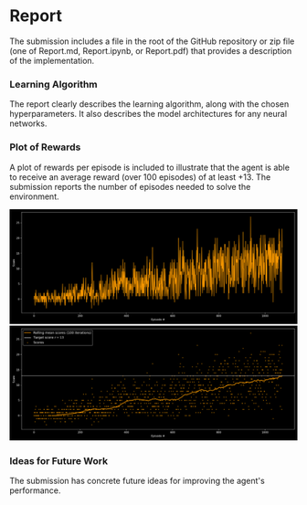 # Report
The submission includes a file in the root of the GitHub repository or zip file (one of Report.md, Report.ipynb, or Report.pdf) that provides a description of the implementation.

### Learning Algorithm
The report clearly describes the learning algorithm, along with the chosen hyperparameters. 
It also describes the model architectures for any neural networks.

### Plot of Rewards
A plot of rewards per episode is included to illustrate that the agent is able to receive an average reward (over 100 episodes) of at least +13.
The submission reports the number of episodes needed to solve the environment.

<img src="https://github.com/Doegstra/Deep-Q-Learning-Banana-Navigation/blob/main/img/rewards_over_time_dark.png"/>

<img src="https://github.com/Doegstra/Deep-Q-Learning-Banana-Navigation/blob/main/img/rewards_over_time_rolling_dark_v2.png"/>

### Ideas for Future Work
The submission has concrete future ideas for improving the agent's performance.
